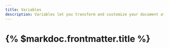 ```yaml
---
title: Variables
description: Variables let you transform and customize your document at runtime.
---
```


# {% $markdoc.frontmatter.title %}
